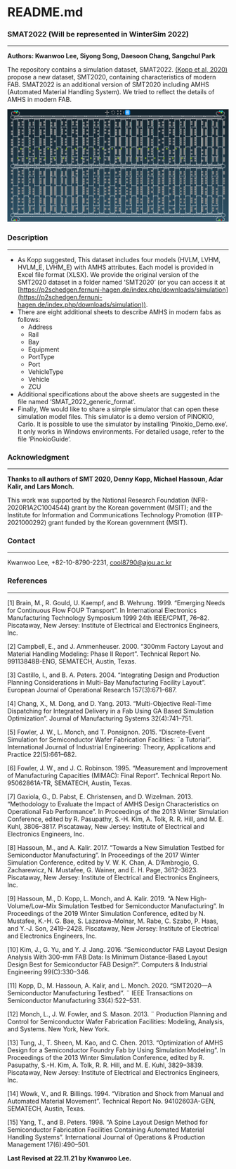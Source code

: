# README.md

### SMAT2022 (Will be represented in WinterSim 2022)

---

**Authors: Kwanwoo Lee, Siyong Song, Daesoon Chang, Sangchul Park**

The repository contains a simulation dataset, SMAT2022. [(Kopp et al, 2020)](https://ieeexplore.ieee.org/document/9115710) propose a new dataset, SMT2020, containing characteristics of modern FAB. SMAT2022 is an additional version of SMT2020 including AMHS (Automated Material Handling System). We tried to reflect the details of AMHS in modern FAB.

![SMAT2022FAB.png](README/SMAT2022FAB.png)

### Description

---

- As Kopp suggested, This dataset includes four models (HVLM, LVHM, HVLM_E, LVHM_E) with AMHS attributes. Each model is provided in Excel file format (XLSX). We provide the original version of the SMT2020 dataset in a folder named ‘SMT2020’ (or you can access it at [https://p2schedgen.fernuni-hagen.de/index.php/downloads/simulation](https://p2schedgen.fernuni-hagen.de/index.php/downloads/simulation)).
- There are eight additional sheets to describe AMHS in modern fabs as follows:
    - Address
    - Rail
    - Bay
    - Equipment
    - PortType
    - Port
    - VehicleType
    - Vehicle
    - ZCU
- Additional specifications about the above sheets are suggested in the file named ‘SMAT_2022_generic_format’.
- Finally, We would like to share a simple simulator that can open these simulation model files. This simulator is a demo version of PINOKIO, Carlo. It is possible to use the simulator by installing ‘Pinokio_Demo.exe’. It only works in Windows environments. For detailed usage, refer to the file ‘PinokioGuide’.

### **Acknowledgment**

---

**Thanks to all authors of SMT 2020, Denny Kopp, Michael Hassoun, Adar Kalir, and Lars Monch.**

This work was supported by the National Research Foundation (NFR-2020R1A2C1004544) grant by the Korean government (MSIT); and the Institute for Information and Communications Technology Promotion (IITP-2021000292) grant funded by the Korean government (MSIT).

### Contact

---

Kwanwoo Lee, +82-10-8790-2231, cool8790@ajou.ac.kr

### References

---

[1] Brain, M., R. Gould, U. Kaempf, and B. Wehrung. 1999. “Emerging Needs for Continuous Flow FOUP Transport”. In International Electronics Manufacturing Technology Symposium 1999 24th IEEE/CPMT, 76–82. Piscataway, New Jersey: Institute of Electrical and Electronics Engineers, Inc.

[2] Campbell, E., and J. Ammenheuser. 2000. “300mm Factory Layout and Material Handling Modeling: Phase II Report”. Technical Report No. 99113848B-ENG, SEMATECH, Austin, Texas.

[3] Castillo, I., and B. A. Peters. 2004. “Integrating Design and Production Planning Considerations in Multi-Bay Manufacturing Facility Layout”. European Journal of Operational Research 157(3):671–687.

[4] Chang, X., M. Dong, and D. Yang. 2013. “Multi-Objective Real-Time Dispatching for Integrated Delivery in a Fab Using GA Based Simulation Optimization”. Journal of Manufacturing Systems 32(4):741–751.

[5] Fowler, J. W., L. Monch, and T. Ponsignon. 2015. “Discrete-Event Simulation for Semiconductor Wafer Fabrication Facilities: ¨a Tutorial”. International Journal of Industrial Engineering: Theory, Applications and Practice 22(5):661–682.

[6] Fowler, J. W., and J. C. Robinson. 1995. “Measurement and Improvement of Manufacturing Capacities (MIMAC): Final Report”. Technical Report No. 95062861A-TR, SEMATECH, Austin, Texas.

[7] Gaxiola, G., D. Pabst, E. Christensen, and D. Wizelman. 2013. “Methodology to Evaluate the Impact of AMHS Design Characteristics on Operational Fab Performance”. In Proceedings of the 2013 Winter Simulation Conference, edited by R. Pasupathy, S.-H. Kim, A. Tolk, R. R. Hill, and M. E. Kuhl, 3806–3817. Piscataway, New Jersey: Institute of Electrical and Electronics Engineers, Inc. 

[8] Hassoun, M., and A. Kalir. 2017. “Towards a New Simulation Testbed for Semiconductor Manufacturing”. In Proceedings of the 2017 Winter Simulation Conference, edited by V. W. K. Chan, A. D’Ambrogio, G. Zacharewicz, N. Mustafee, G. Wainer, and E. H. Page, 3612–3623. Piscataway, New Jersey: Institute of Electrical and Electronics Engineers, Inc. 

[9] Hassoun, M., D. Kopp, L. Monch, and A. Kalir. 2019. “A New High-Volume/Low-Mix Simulation Testbed for Semiconductor Manufacturing”. In Proceedings of the 2019 Winter Simulation Conference, edited by N. Mustafee, K.-H. G. Bae, S. Lazarova-Molnar, M. Rabe, C. Szabo, P. Haas, and Y.-J. Son, 2419–2428. Piscataway, New Jersey: Institute of Electrical and Electronics Engineers, Inc.

[10] Kim, J., G. Yu, and Y. J. Jang. 2016. “Semiconductor FAB Layout Design Analysis With 300-mm FAB Data: Is Minimum Distance-Based Layout Design Best for Semiconductor FAB Design?”. Computers & Industrial Engineering 99(C):330–346.

[11] Kopp, D., M. Hassoun, A. Kalir, and L. Monch. 2020. “SMT2020—A Semiconductor Manufacturing Testbed”. ¨ IEEE Transactions on Semiconductor Manufacturing 33(4):522–531.

[12] Monch, L., J. W. Fowler, and S. Mason. 2013. ¨ Production Planning and Control for Semiconductor Wafer Fabrication Facilities: Modeling, Analysis, and Systems. New York, New York.

[13] Tung, J., T. Sheen, M. Kao, and C. Chen. 2013. “Optimization of AMHS Design for a Semiconductor Foundry Fab by Using Simulation Modeling”. In Proceedings of the 2013 Winter Simulation Conference, edited by R. Pasupathy, S.-H. Kim, A. Tolk, R. R. Hill, and M. E. Kuhl, 3829–3839. Piscataway, New Jersey: Institute of Electrical and Electronics Engineers, Inc.

[14] Wowk, V., and R. Billings. 1994. “Vibration and Shock from Manual and Automated Material Movement”. Technical Report No. 94102603A-GEN, SEMATECH, Austin, Texas.

[15] Yang, T., and B. Peters. 1998. “A Spine Layout Design Method for Semiconductor Fabrication Facilities Containing Automated Material Handling Systems”. International Journal of Operations & Production Management 17(6):490–501.

**Last Revised at 22.11.21 by Kwanwoo Lee.**